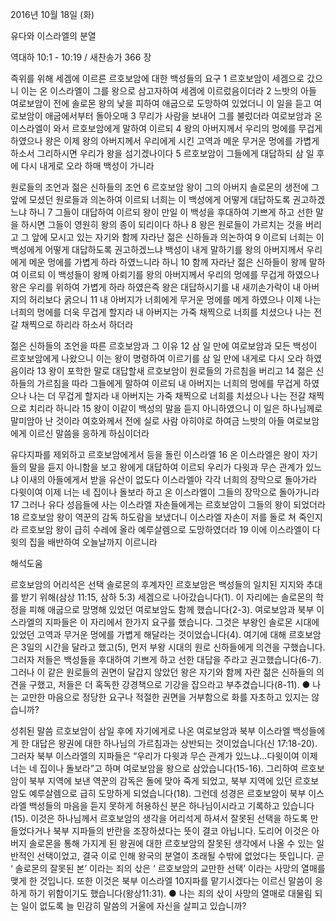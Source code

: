 2016년 10월 18일 (화)

유다와 이스라엘의 분열



역대하 10:1 - 10:19 / 새찬송가 366 장


즉위를 위해 세겜에 이르른 르호보암에 대한 백성들의 요구
1 르호보암이 세겜으로 갔으니 이는 온 이스라엘이 그를 왕으로 삼고자하여 세겜에 이르렀음이더라 2 느밧의 아들 여로보암이 전에 솔로몬 왕의 낯을 피하여 애굽으로 도망하여 있었더니 이 일을 듣고 여로보암이 애굽에서부터 돌아오매 3 무리가 사람을 보내어 그를 불렀더라 여로보암과 온 이스라엘이 와서 르호보암에게 말하여 이르되 4 왕의 아버지께서 우리의 멍에를 무겁게 하였으나 왕은 이제 왕의 아버지께서 우리에게 시킨 고역과 메운 무거운 멍에를 가볍게 하소서 그리하시면 우리가 왕을 섬기겠나이다 5 르호보암이 그들에게 대답하되 삼 일 후에 다시 내게로 오라 하매 백성이 가니라

원로들의 조언과 젊은 신하들의 조언
6 르호보암 왕이 그의 아버지 솔로몬의 생전에 그 앞에 모셨던 원로들과 의논하여 이르되 너희는 이 백성에게 어떻게 대답하도록 권고하겠느냐 하니 7 그들이 대답하여 이르되 왕이 만일 이 백성을 후대하여 기쁘게 하고 선한 말을 하시면 그들이 영원히 왕의 종이 되리이다 하나 8 왕은 원로들이 가르치는 것을 버리고 그 앞에 모시고 있는 자기와 함께 자라난 젊은 신하들과 의논하여 9 이르되 너희는 이 백성에게 어떻게 대답하도록 권고하겠느냐 백성이 내게 말하기를 왕의 아버지께서 우리에게 메운 멍에를 가볍게 하라 하였느니라 하니 10 함께 자라난 젊은 신하들이 왕께 말하여 이르되 이 백성들이 왕께 아뢰기를 왕의 아버지께서 우리의 멍에를 무겁게 하였으나 왕은 우리를 위하여 가볍게 하라 하였은즉 왕은 대답하시기를 내 새끼손가락이 내 아버지의 허리보다 굵으니 11 내 아버지가 너희에게 무거운 멍에를 메게 하였으나 이제 나는 너희의 멍에를 더욱 무겁게 할지라 내 아버지는 가죽 채찍으로 너희를 치셨으나 나는 전갈 채찍으로 하리라 하소서 하더라

젊은 신하들의 조언을 따른 르호보암과 그 이유
12 삼 일 만에 여로보암과 모든 백성이 르호보암에게 나왔으니 이는 왕이 명령하여 이르기를 삼 일 만에 내게로 다시 오라 하였음이라 13 왕이 포학한 말로 대답할새 르호보암이 원로들의 가르침을 버리고 14 젊은 신하들의 가르침을 따라 그들에게 말하여 이르되 내 아버지는 너희의 멍에를 무겁게 하였으나 나는 더 무겁게 할지라 내 아버지는 가죽 채찍으로 너희를 치셨으나 나는 전갈 채찍으로 치리라 하니라 15 왕이 이같이 백성의 말을 듣지 아니하였으니 이 일은 하나님께로 말미암아 난 것이라 여호와께서 전에 실로 사람 아히야로 하여금 느밧의 아들 여로보암에게 이르신 말씀을 응하게 하심이더라

유다지파를 제외하고 르호보암에게서 등을 돌린 이스라엘
16 온 이스라엘은 왕이 자기들의 말을 듣지 아니함을 보고 왕에게 대답하여 이르되 우리가 다윗과 무슨 관계가 있느냐 이새의 아들에게서 받을 유산이 없도다 이스라엘아 각각 너희의 장막으로 돌아가라 다윗이여 이제 너는 네 집이나 돌보라 하고 온 이스라엘이 그들의 장막으로 돌아가니라 17 그러나 유다 성읍들에 사는 이스라엘 자손들에게는 르호보암이 그들의 왕이 되었더라 18 르호보암 왕이 역꾼의 감독 하도람을 보냈더니 이스라엘 자손이 저를 돌로 쳐 죽인지라 르호보암 왕이 급히 수레에 올라 예루살렘으로 도망하였더라 19 이에 이스라엘이 다윗의 집을 배반하여 오늘날까지 이르니라

해석도움





르호보암의 어리석은 선택
솔로몬의 후계자인 르호보암은 백성들의 일치된 지지와 추대를 받기 위해(삼상 11:15, 삼하 5:3) 세겜으로 나아갔습니다(1). 이 자리에는 솔로몬의 학정을 피해 애굽으로 망명해 있었던 여로보암도 함께 했습니다(2-3). 여로보암과 북부 이스라엘의 지파들은 이 자리에서 한가지 요구를 했습니다. 그것은 부왕인 솔로몬 시대에 있었던 고역과 무거운 멍에를 가볍게 해달라는 것이었습니다(4). 여기에 대해 르호보암은 3일의 시간을 달라고 했고(5), 먼저 부왕 시대의 원로 신하들에게 의견을 구했습니다. 그러자 저들은 백성들을 후대하여 기쁘게 하고 선한 대답을 주라고 권고했습니다(6-7). 그러나 이 같은 원로들의 권면이 달갑지 않았던 왕은 자기와 함께 자란 젊은 신하들의 의견을 구했고, 저들은 더 혹독한 강경책으로 기강을 잡으라고 부추겼습니다(8-11).
● 나는 교만한 마음으로 정당한 요구나 적절한 권면을 거부함으로 화를 자초하고 있지는 않습니까?

성취된 말씀
르호보암이 삼일 후에 자기에게로 나온 여로보암과 북부 이스라엘 백성들에게 한 대답은 왕권에 대한 하나님의 가르침과는 상반되는 것이었습니다(신 17:18-20). 그러자 북부 이스라엘의 지파들은 “우리가 다윗과 무슨 관계가 있느냐...다윗이여 이제 너는 네 집이나 돌보라”고 하며 여로보암을 왕으로 삼았습니다(15-16). 그리하여 르호보암이 북부 지역에 보낸 역꾼의 감독은 돌에 맞아 죽게 되었고, 북부 지역에 있던 르호보암도 예루살렘으로 급히 도망하게 되었습니다(18). 그런데 성경은 르호보암이 북부 이스라엘 백성들의 마음을 듣지 못하게 허용하신 분은 하나님이시라고 기록하고 있습니다(15). 이것은 하나님께서 르호보암의 생각을 어리석게 하셔서 잘못된 선택을 하도록 만들었다거나 북부 지파들의 반란을 조장하셨다는 뜻이 결코 아닙니다. 도리어 이것은 아버지 솔로몬을 통해 가지게 된 왕권에 대한 르호보암의 잘못된 생각에서 나올 수 있는 일반적인 선택이었고, 결국 이로 인해 왕국의 분열이 초래될 수밖에 없었다는 뜻입니다. 곧 ‘ 솔로몬의 잘못된 본’ 이라는 죄의 삯은 ‘ 르호보암의 교만한 선택’ 이라는 사망의 열매를 맺게 한 것입니다. 또한 이것은 북부 이스라엘 10지파를 맡기시겠다는 이르신 말씀이 응하게 하기 위함이기도 했습니다(왕상11:31).
● 나는 죄의 삯이 사망의 열매로 대물림 되는 일이 없도록 늘 민감히 말씀의 거울에 자신을 살피고 있습니까?